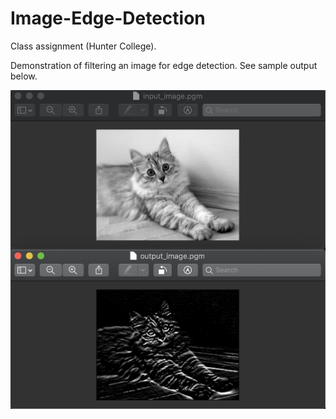 # Image-Edge-Detection
<p>Class assignment (Hunter College).</p>

<p>Demonstration of filtering an image for edge detection. See sample output below.</p>

<p><img src="https://github.com/LawrenceCastillo/Image-Edge-Detection/blob/master/input_output/input_output.png"></p>
